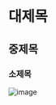 # 대제목
## 중제목
### 소제목
![image](https://github.com/user-attachments/assets/856805d6-23c2-47cd-ba7e-e198c73a02ae)
